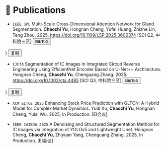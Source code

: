 # 📝 Publications 

<!-- My full paper list is shown at [my personal homepage](https://yuchaozhi.github.io). -->

<!-- #### 🌍Spatiotemporal Data Mining -->

- ``IEEE SPL`` Multi-Scale Cross-Dimensional Attention Network for Gland Segmentation. **Chaozhi Yu**, Hongnan Cheng, Yufei Huang, Zhizhe Lin, Teng Zhou. 2025. https://doi.org/10.1109/LSP.2025.3600374 [SCI Q2, 中科院三区] <button class="bibtex-btn" onclick="toggleBibtex('bibtex-1')">BibTeX</button>
  <div id="bibtex-1" class="bibtex-content" style="display: none;">
    <pre>@article{yu2025multi,
  title={Multi-Scale Cross-Dimensional Attention Network for Gland Segmentation},
  author={Yu, Chaozhi and Cheng, Hongnan and Huang, Yufei and Lin, Zhizhe and Zhou, Teng},
  journal={IEEE Signal Processing Letters},
  year={2025},
  doi={10.1109/LSP.2025.3600374}
}</pre>
    <button class="copy-btn" onclick="copyBibtex('bibtex-1')">复制</button>
  </div>

- ``IJCTA`` Segmentation of IC Images in Integrated Circuit Reverse Engineering Using EfficientNet Encoder Based on U-Net++ Architecture. Hongnan Cheng, **Chaozhi Yu**, Chenguang Zhang. 2025. https://doi.org/10.1002/cta.4485 [SCI Q3, 中科院三区] <button class="bibtex-btn" onclick="toggleBibtex('bibtex-2')">BibTeX</button>
  <div id="bibtex-2" class="bibtex-content" style="display: none;">
    <pre>@article{cheng2025segmentation,
  title={Segmentation of IC Images in Integrated Circuit Reverse Engineering Using EfficientNet Encoder Based on U-Net++ Architecture},
  author={Cheng, Hongnan and Yu, Chaozhi and Zhang, Chenguang},
  journal={International Journal of Circuit Theory and Applications},
  year={2025},
  doi={10.1002/cta.4485}
}</pre>
    <button class="copy-btn" onclick="copyBibtex('bibtex-2')">复制</button>
  </div>

- ``ACM EITCE 2025`` Enhancing Stock Price Prediction with GLTCN: A Hybrid Model for Complex Market Dynamics. Yudi Xu, **Chaozhi Yu**, Hongnan Cheng, Yulai Wu. 2025, In Production. [EI会议]

- ``IEEE CAIBDA 2025`` A Denoising and Structured Segmentation Method for IC Images via Integration of YOLOv5 and Lightweight Unet. Hongnan Cheng, **Chaozhi Yu**, Zhiyuan Yang, Chenguang Zhang. 2025, In Production. [EI会议]

<!-- #### 📚Image Processing -->


